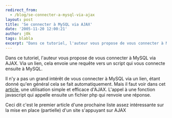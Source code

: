 ```yaml
---
redirect_from:
  - /blog/se-connecter-a-mysql-via-ajax
layout: post
title: 'Se connecter à MySQL via AJAX'
date: '2005-11-20 12:00:21'
author: j0k
tags: blabla
excerpt: "Dans ce tutoriel, l'auteur vous propose de vous connecter à MySQL via AJAX.   Via un lien, cela envoie une requête vers un script qui vous connecte ensuite à MySQL.  \n  \nIl n'y a pas un grand intérêt de vous connecter à MySQL via un lien, étant donné qu'en général cela se fait automatiquement. Mais il faut voir dans cet      …"
---
```


Dans ce tutoriel, l'auteur vous propose de vous connecter à MySQL via AJAX.   Via un lien, cela envoie une requête vers un script qui vous connecte ensuite à MySQL.

Il n'y a pas un grand intérêt de vous connecter à MySQL via un lien, étant donné qu'en général cela se fait automatiquement. Mais il faut voir dans cet [article](http://www.johnwiseman.ca/blogging/?p=61), une utilisation simple et efficace d'AJAX. L'appel à une fonction javascript qui appelle ensuite un fichier php qui renvoie une réponse.

Ceci dit c'est le premier article d'une prochaine liste assez intéressante sur la mise en place (partielle) d'un site s'appuyant sur AJAX
